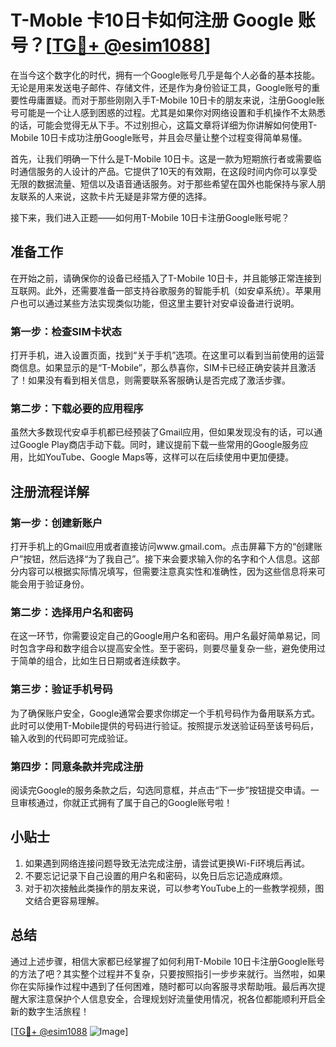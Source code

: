 # T-Moble 卡10日卡如何注册 Google 账号？[[TG💪+ @esim1088](https://t.me/s/esim1088)]

在当今这个数字化的时代，拥有一个Google账号几乎是每个人必备的基本技能。无论是用来发送电子邮件、存储文件，还是作为身份验证工具，Google账号的重要性毋庸置疑。而对于那些刚刚入手T-Mobile 10日卡的朋友来说，注册Google账号可能是一个让人感到困惑的过程。尤其是如果你对网络设置和手机操作不太熟悉的话，可能会觉得无从下手。不过别担心，这篇文章将详细为你讲解如何使用T-Mobile 10日卡成功注册Google账号，并且会尽量让整个过程变得简单易懂。

首先，让我们明确一下什么是T-Mobile 10日卡。这是一款为短期旅行者或需要临时通信服务的人设计的产品。它提供了10天的有效期，在这段时间内你可以享受无限的数据流量、短信以及语音通话服务。对于那些希望在国外也能保持与家人朋友联系的人来说，这款卡片无疑是非常方便的选择。

接下来，我们进入正题——如何用T-Mobile 10日卡注册Google账号呢？

## 准备工作

在开始之前，请确保你的设备已经插入了T-Mobile 10日卡，并且能够正常连接到互联网。此外，还需要准备一部支持谷歌服务的智能手机（如安卓系统）。苹果用户也可以通过某些方法实现类似功能，但这里主要针对安卓设备进行说明。

### 第一步：检查SIM卡状态

打开手机，进入设置页面，找到“关于手机”选项。在这里可以看到当前使用的运营商信息。如果显示的是“T-Mobile”，那么恭喜你，SIM卡已经正确安装并且激活了！如果没有看到相关信息，则需要联系客服确认是否完成了激活步骤。

### 第二步：下载必要的应用程序

虽然大多数现代安卓手机都已经预装了Gmail应用，但如果发现没有的话，可以通过Google Play商店手动下载。同时，建议提前下载一些常用的Google服务应用，比如YouTube、Google Maps等，这样可以在后续使用中更加便捷。

## 注册流程详解

### 第一步：创建新账户

打开手机上的Gmail应用或者直接访问www.gmail.com。点击屏幕下方的“创建账户”按钮，然后选择“为了我自己”。接下来会要求输入你的名字和个人信息。这部分内容可以根据实际情况填写，但需要注意真实性和准确性，因为这些信息将来可能会用于验证身份。

### 第二步：选择用户名和密码

在这一环节，你需要设定自己的Google用户名和密码。用户名最好简单易记，同时包含字母和数字组合以提高安全性。至于密码，则要尽量复杂一些，避免使用过于简单的组合，比如生日日期或者连续数字。

### 第三步：验证手机号码

为了确保账户安全，Google通常会要求你绑定一个手机号码作为备用联系方式。此时可以使用T-Mobile提供的号码进行验证。按照提示发送验证码至该号码后，输入收到的代码即可完成验证。

### 第四步：同意条款并完成注册

阅读完Google的服务条款之后，勾选同意框，并点击“下一步”按钮提交申请。一旦审核通过，你就正式拥有了属于自己的Google账号啦！

## 小贴士

1. 如果遇到网络连接问题导致无法完成注册，请尝试更换Wi-Fi环境后再试。
2. 不要忘记记录下自己设置的用户名和密码，以免日后忘记造成麻烦。
3. 对于初次接触此类操作的朋友来说，可以参考YouTube上的一些教学视频，图文结合更容易理解。

## 总结

通过上述步骤，相信大家都已经掌握了如何利用T-Mobile 10日卡注册Google账号的方法了吧？其实整个过程并不复杂，只要按照指引一步步来就行。当然啦，如果你在实际操作过程中遇到了任何困难，随时都可以向客服寻求帮助哦。最后再次提醒大家注意保护个人信息安全，合理规划好流量使用情况，祝各位都能顺利开启全新的数字生活旅程！

[[TG💪+ @esim1088](https://t.me/s/esim1088) ![Image](https://i.postimg.cc/4NQfJmqS/Snipaste-2025-05-13-00-14-12.png)]
